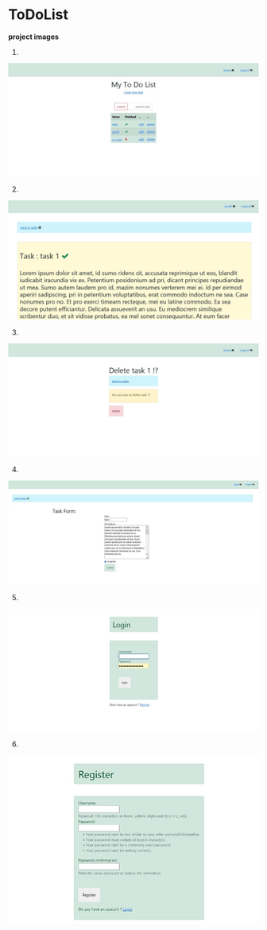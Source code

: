 # ToDoList

__project images__


1.
![images-1](images/1.JPG)


2.
![images-2](images/2.JPG)


3.
![images-3](images/3.JPG)


4.
![images-4](images/4.JPG)


5.
![images-5](images/5.JPG)


6.
![images-6](images/6.JPG)